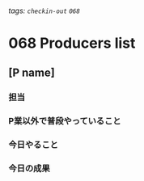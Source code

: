 ###### tags: `checkin-out` `068`

# 068 Producers list

## [P name]

### 担当

### P業以外で普段やっていること

### 今日やること

### 今日の成果
